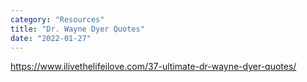 ```yaml
---
category: "Resources" 
title: "Dr. Wayne Dyer Quotes"
date: "2022-01-27"
---
```

https://www.ilivethelifeilove.com/37-ultimate-dr-wayne-dyer-quotes/
